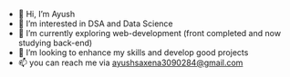 - 👋 Hi, I’m Ayush
- 👀 I’m interested in DSA and Data Science
- 🌱 I’m currently  exploring web-development (front completed and now studying back-end)
- 💞️ I’m looking to enhance my skills and develop good projects
- 📫 you can reach me via ayushsaxena3090284@gmail.com

<!---
ayushs180/ayushs180 is a ✨ special ✨ repository because its `README.md` (this file) appears on your GitHub profile.
You can click the Preview link to take a look at your changes.
--->

